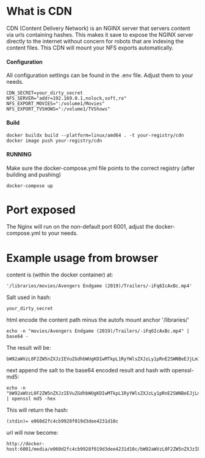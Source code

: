 # What is CDN

CDN (Content Delivery Network) is an NGINX server that servers content via urls
containing hashes. This makes it save to expose the NGINX server directly to the
internet without concern for robots that are indexing the content files. This CDN
will mount your NFS exports automatically.

#### Configuration

All configuration settings can be found in the .env file. Adjust them to your needs. 

    CDN_SECRET=your_dirty_secret
    NFS_SERVER="addr=192.169.0.1,nolock,soft,ro"
    NFS_EXPORT_MOVIES=":/volume1/Movies"
    NFS_EXPORT_TVSHOWS=":/volume1/TVShows"

#### Build

    docker buildx build --platform=linux/amd64 . -t your-registry/cdn
    docker image push your-registry/cdn

#### RUNNING

Make sure the docker-compose.yml file points to the correct registry (after building and pushing)

    docker-compose up

# Port exposed

The Nginx will run on the non-default port 6001, adjust the docker-compose.yml to your needs.

# Example usage from browser

content is (within the docker container) at:

    '/libraries/movies/Avengers Endgame (2019)/Trailers/-iFq6IcAxBc.mp4'
      
Salt used in hash:

    your_dirty_secret

html encode the content path minus the autofs mount anchor '/libraries/'

    echo -n "movies/Avengers Endgame (2019)/Trailers/-iFq6IcAxBc.mp4" | base64 -
    
The result will be:

    bW92aWVzL0F2ZW5nZXJzIEVuZGdhbWUgKDIwMTkpL1RyYWlsZXJzLy1pRnE2SWNBeEJjLm1wNA===

next append the salt to the base64 encoded result and hash with openssl-md5:

    echo -n "bW92aWVzL0F2ZW5nZXJzIEVuZGdhbWUgKDIwMTkpL1RyYWlsZXJzLy1pRnE2SWNBeEJjLm1wNA==your_dirty_secret" | openssl md5 -hex

This will return the hash:

    (stdin)= e060d2fc4cb9928f019d3dee4231d10c
    
url will now become:

    http://docker-host:6001/media/e060d2fc4cb9928f019d3dee4231d10c/bW92aWVzL0F2ZW5nZXJzIEVuZGdhbWUgKDIwMTkpL1RyYWlsZXJzLy1pRnE2SWNBeEJjLm1wNA==

